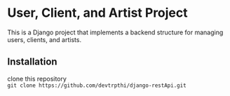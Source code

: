 <h1>User, Client, and Artist Project</h1>
This is a Django project that implements a backend structure for managing users, clients, and artists.
</br>

## Installation
clone this repository
</br>
```git clone https://github.com/devtrpthi/django-restApi.git```
